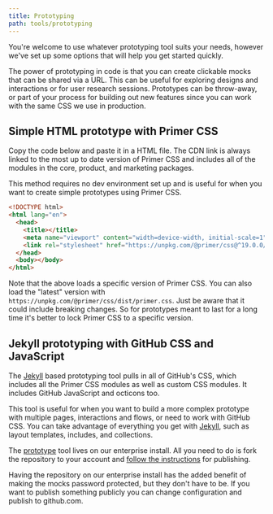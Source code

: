 ```yaml
---
title: Prototyping
path: tools/prototyping
---
```


You're welcome to use whatever prototyping tool suits your needs, however we've set up some options that will help you get started quickly.

The power of prototyping in code is that you can create clickable mocks that can be shared via a URL. This can be useful for exploring designs and interactions or for user research sessions. Prototypes can be throw-away, or part of your process for building out new features since you can work with the same CSS we use in production.

## Simple HTML prototype with Primer CSS

Copy the code below and paste it in a HTML file. The CDN link is always linked to the most up to date version of Primer CSS and includes all of the modules in the core, product, and marketing packages.

This method requires no dev environment set up and is useful for when you want to create simple prototypes using Primer CSS.

```html
<!DOCTYPE html>
<html lang="en">
  <head>
    <title></title>
    <meta name="viewport" content="width=device-width, initial-scale=1" />
    <link rel="stylesheet" href="https://unpkg.com/@primer/css@^19.0.0/dist/primer.css" />
  </head>
  <body></body>
</html>
```

Note that the above loads a specific version of Primer CSS. You can also load the "latest" version with `https://unpkg.com/@primer/css/dist/primer.css`. Just be aware that it could include breaking changes. So for prototypes meant to last for a long time it's better to lock Primer CSS to a specific version.

## Jekyll prototyping with GitHub CSS and JavaScript

The [Jekyll](http://jekyllrb.com) based prototyping tool pulls in all of GitHub's CSS, which includes all the Primer CSS modules as well as custom CSS modules. It includes GitHub JavaScript and octicons too.

This tool is useful for when you want to build a more complex prototype with multiple pages, interactions and flows, or need to work with GitHub CSS. You can take advantage of everything you get with [Jekyll](http://jekyllrb.com/docs/home/), such as layout templates, includes, and collections.

The [prototype](https://ghe.io/github/prototype) tool lives on our enterprise install. All you need to do is fork the repository to your account and [follow the instructions](https://ghe.io/github/prototype#basics) for publishing.

Having the repository on our enterprise install has the added benefit of making the mocks password protected, but they don't have to be. If you want to publish something publicly you can change configuration and publish to github.com.
